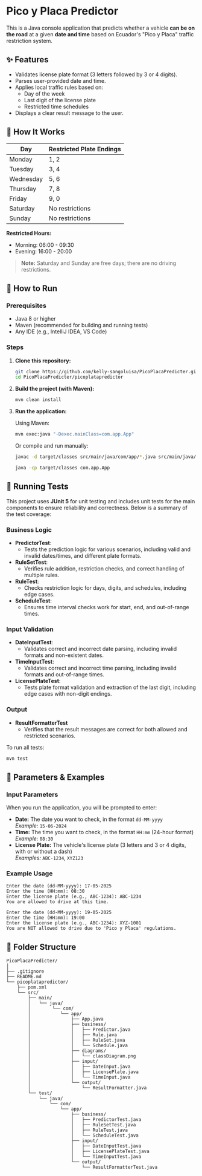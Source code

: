 # Pico y Placa Predictor

This is a Java console application that predicts whether a vehicle **can be on the road** at a given **date and time** based on Ecuador's "Pico y Placa" traffic restriction system.

## ✨ Features
- Validates license plate format (3 letters followed by 3 or 4 digits).
- Parses user-provided date and time.
- Applies local traffic rules based on:
  - Day of the week
  - Last digit of the license plate
  - Restricted time schedules
- Displays a clear result message to the user.

## 🧠 How It Works

| Day        | Restricted Plate Endings |
|------------|-------------------------|
| Monday     | 1, 2                    |
| Tuesday    | 3, 4                    |
| Wednesday  | 5, 6                    |
| Thursday   | 7, 8                    |
| Friday     | 9, 0                    |
| Saturday   | No restrictions         |
| Sunday     | No restrictions         |

**Restricted Hours:**
- Morning: 06:00 - 09:30
- Evening: 16:00 - 20:00

> **Note:** Saturday and Sunday are free days; there are no driving restrictions.

## 🚀 How to Run

### Prerequisites

- Java 8 or higher
- Maven (recommended for building and running tests)
- Any IDE (e.g., IntelliJ IDEA, VS Code)

### Steps

1. **Clone this repository:**

    ```bash
    git clone https://github.com/kelly-sangoluisa/PicoPlacaPredicter.git
    cd PicoPlacaPredicter/picoplatapredictor
    ```

2. **Build the project (with Maven):**

    ```bash
    mvn clean install
    ```

3. **Run the application:**

    Using Maven:

    ```bash
    mvn exec:java "-Dexec.mainClass=com.app.App"
    ```

    Or compile and run manually:

    ```bash
    javac -d target/classes src/main/java/com/app/*.java src/main/java/com/app/business/*.java src/main/java/com/app/input/*.java src/main/java/com/app/output/*.java
    
    java -cp target/classes com.app.App
    ```

## 🧪 Running Tests

This project uses **JUnit 5** for unit testing and includes unit tests for the main components to ensure reliability and correctness. Below is a summary of the test coverage:

### Business Logic
- **PredictorTest**:  
  - Tests the prediction logic for various scenarios, including valid and invalid dates/times, and different plate formats.
- **RuleSetTest**:  
  - Verifies rule addition, restriction checks, and correct handling of multiple rules.
- **RuleTest**:  
  - Checks restriction logic for days, digits, and schedules, including edge cases.
- **ScheduleTest**:  
  - Ensures time interval checks work for start, end, and out-of-range times.

### Input Validation
- **DateInputTest**:  
  - Validates correct and incorrect date parsing, including invalid formats and non-existent dates.
- **TimeInputTest**:  
  - Validates correct and incorrect time parsing, including invalid formats and out-of-range times.
- **LicensePlateTest**:  
  - Tests plate format validation and extraction of the last digit, including edge cases with non-digit endings.

### Output
- **ResultFormatterTest**
  - Verifies that the result messages are correct for both allowed and restricted scenarios.


To run all tests:
```bash
mvn test
 ```

## 📝 Parameters & Examples

### Input Parameters

When you run the application, you will be prompted to enter:

- **Date:** The date you want to check, in the format `dd-MM-yyyy`  
  _Example:_ `15-06-2024`
- **Time:** The time you want to check, in the format `HH:mm` (24-hour format)  
  _Example:_ `08:30`
- **License Plate:** The vehicle's license plate (3 letters and 3 or 4 digits, with or without a dash)  
  _Examples:_ `ABC-1234`, `XYZ123`

### Example Usage

```
Enter the date (dd-MM-yyyy): 17-05-2025
Enter the time (HH:mm): 08:30
Enter the license plate (e.g., ABC-1234): ABC-1234
You are allowed to drive at this time.  
```


```
Enter the date (dd-MM-yyyy): 19-05-2025
Enter the time (HH:mm): 19:00
Enter the license plate (e.g., ABC-1234): XYZ-1001
You are NOT allowed to drive due to 'Pico y Placa' regulations.
```

## 📁 Folder Structure

```
PicoPlacaPredicter/
│
├── .gitignore
├── README.md
└── picoplatapredictor/
    ├── pom.xml
    └── src/
        ├── main/
        │   └── java/
        │        └── com/
        │           └── app/
        │               ├── App.java
        │               ├── business/
        │               │   ├── Predictor.java
        │               │   ├── Rule.java
        │               │   ├── RuleSet.java
        │               │   └── Schedule.java
        │               ├── diagrams/
        │               │   └── classDiagram.png
        │               ├── input/
        │               │   ├── DateInput.java
        │               │   ├── LicensePlate.java
        │               │   └── TimeInput.java
        │               └── output/
        │                   └── ResultFormatter.java
        └── test/
            └── java/
                └── com/
                    └── app/
                        ├── business/
                        │   ├── PredictorTest.java
                        │   ├── RuleSetTest.java
                        │   ├── RuleTest.java
                        │   └── ScheduleTest.java
                        ├── input/
                        │   ├── DateInputTest.java
                        │   ├── LicensePlateTest.java
                        │   └── TimeInputTest.java
                        └── output/
                            └── ResultFormatterTest.java
```
